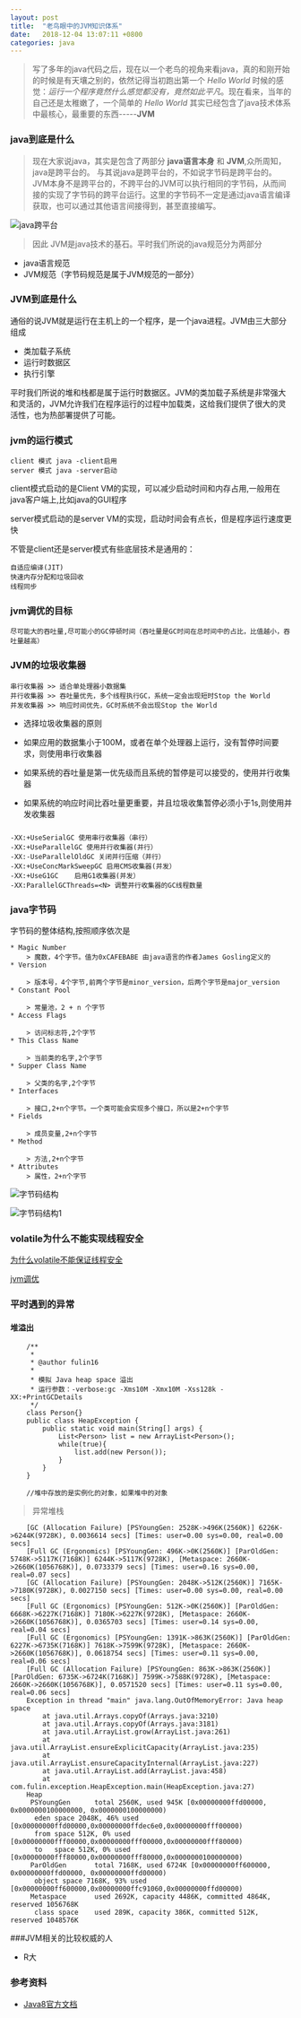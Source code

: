 ```yaml
---
layout: post
title:  "老鸟眼中的JVM知识体系"
date:	2018-12-04 13:07:11 +0800
categories: java
---
```


> 写了多年的java代码之后，现在以一个老鸟的视角来看java，真的和刚开始的时候是有天壤之别的，依然记得当初跑出第一个 *Hello World* 时候的感觉：*运行一个程序竟然什么感觉都没有，竟然如此平凡*。现在看来，当年的自己还是太稚嫩了，一个简单的 *Hello World* 其实已经包含了java技术体系中最核心，最重要的东西-----**JVM**

### java到底是什么

> 现在大家说java，其实是包含了两部分 **java语言本身** 和 **JVM**,众所周知，java是跨平台的。
> 与其说java是跨平台的，不如说字节码是跨平台的。JVM本身不是跨平台的，不跨平台的JVM可以执行相同的字节码，从而间接的实现了字节码的跨平台运行。这里的字节码不一定是通过java语言编译获取，也可以通过其他语言间接得到，甚至直接编写。

![java跨平台](/content/image/jvmkuapingtai.PNG)

> 因此 JVM是java技术的基石。平时我们所说的java规范分为两部分

 * java语言规范
 * JVM规范（字节码规范是属于JVM规范的一部分）

### JVM到底是什么

 通俗的说JVM就是运行在主机上的一个程序，是一个java进程。JVM由三大部分组成

 * 类加载子系统
 * 运行时数据区
 * 执行引擎


 平时我们所说的堆和栈都是属于运行时数据区。JVM的类加载子系统是非常强大和灵活的，JVM允许我们在程序运行的过程中加载类，这给我们提供了很大的灵活性，也为热部署提供了可能。

### jvm的运行模式

	client 模式 java -client启用
	server 模式 java -server启动

client模式启动的是Client VM的实现，可以减少启动时间和内存占用,一般用在java客户端上,比如java的GUI程序

server模式启动的是server VM的实现，启动时间会有点长，但是程序运行速度更快

不管是client还是server模式有些底层技术是通用的：

	自适应编译(JIT)
	快速内存分配和垃圾回收
	线程同步

### jvm调优的目标

	尽可能大的吞吐量,尽可能小的GC停顿时间（吞吐量是GC时间在总时间中的占比，比值越小，吞吐量越高）

### JVM的垃圾收集器

	串行收集器 >> 适合单处理器小数据集
	并行收集器 >> 吞吐量优先，多个线程执行GC，系统一定会出现短时Stop the World
	并发收集器 >> 响应时间优先，GC时系统不会出现Stop the World

* 选择垃圾收集器的原则

 * 如果应用的数据集小于100M，或者在单个处理器上运行，没有暂停时间要求，则使用串行收集器
 * 如果系统的吞吐量是第一优先级而且系统的暂停是可以接受的，使用并行收集器
 * 如果系统的响应时间比吞吐量更重要，并且垃圾收集暂停必须小于1s,则使用并发收集器

### 
	-XX:+UseSerialGC 使用串行收集器（串行）
	-XX:+UseParallelGC 使用并行收集器(并行）
	-XX:-UseParallelOldGC 关闭并行压缩（并行）
	-XX:+UseConcMarkSweepGC 启用CMS收集器(并发）
	-XX:+UseG1GC	启用G1收集器(并发）
	-XX:ParallelGCThreads=<N> 调整并行收集器的GC线程数量

### java字节码

  字节码的整体结构,按照顺序依次是
 	
 	* Magic Number 
	 	> 魔数，4个字节。值为0xCAFEBABE 由java语言的作者James Gosling定义的
	* Version
		
		> 版本号，4个字节,前两个字节是minor_version，后两个字节是major_version
	* Constant Pool
		
		> 常量池，2 + n 个字节
	* Access Flags
		
		> 访问标志符,2个字节
	* This Class Name
		
		> 当前类的名字,2个字节
	* Supper Class Name
		
		> 父类的名字,2个字节
	* Interfaces
		
		> 接口,2+n个字节。一个类可能会实现多个接口，所以是2+n个字节
	* Fields
		
		> 成员变量,2+n个字节
	* Method
		
		> 方法,2+n个字节
	* Attributes
		> 属性，2+n个字节
		

![字节码结构](/content/image/leijiegou.PNG)

![字节码结构1](/content/image/leijiegou1.PNG)

### volatile为什么不能实现线程安全

[为什么volatile不能保证线程安全](https://blog.csdn.net/qq_33330687/article/details/80990729)

[jvm调优](https://blog.csdn.net/wuzhilon88/article/details/49201891)

### 平时遇到的异常

#### 堆溢出

		/**
		 * 
		 * @author fulin16
		 * 
		 * 模拟 Java heap space 溢出
		 * 运行参数：-verbose:gc -Xms10M -Xmx10M -Xss128k -XX:+PrintGCDetails
		 */
		class Person{}
		public class HeapException {
			public static void main(String[] args) {
				List<Person> list = new ArrayList<Person>();
				while(true){
					list.add(new Person());
				}
			}
		}
	
		//堆中存放的是实例化的对象，如果堆中的对象

> 异常堆栈

		[GC (Allocation Failure) [PSYoungGen: 2528K->496K(2560K)] 6226K->6244K(9728K), 0.0036614 secs] [Times: user=0.00 sys=0.00, real=0.00 secs] 
		[Full GC (Ergonomics) [PSYoungGen: 496K->0K(2560K)] [ParOldGen: 5748K->5117K(7168K)] 6244K->5117K(9728K), [Metaspace: 2660K->2660K(1056768K)], 0.0733379 secs] [Times: user=0.16 sys=0.00, real=0.07 secs] 
		[GC (Allocation Failure) [PSYoungGen: 2048K->512K(2560K)] 7165K->7180K(9728K), 0.0027150 secs] [Times: user=0.00 sys=0.00, real=0.00 secs] 
		[Full GC (Ergonomics) [PSYoungGen: 512K->0K(2560K)] [ParOldGen: 6668K->6227K(7168K)] 7180K->6227K(9728K), [Metaspace: 2660K->2660K(1056768K)], 0.0365703 secs] [Times: user=0.14 sys=0.00, real=0.04 secs] 
		[Full GC (Ergonomics) [PSYoungGen: 1391K->863K(2560K)] [ParOldGen: 6227K->6735K(7168K)] 7618K->7599K(9728K), [Metaspace: 2660K->2660K(1056768K)], 0.0618754 secs] [Times: user=0.11 sys=0.00, real=0.06 secs] 
		[Full GC (Allocation Failure) [PSYoungGen: 863K->863K(2560K)] [ParOldGen: 6735K->6724K(7168K)] 7599K->7588K(9728K), [Metaspace: 2660K->2660K(1056768K)], 0.0571520 secs] [Times: user=0.11 sys=0.00, real=0.06 secs] 
		Exception in thread "main" java.lang.OutOfMemoryError: Java heap space
			at java.util.Arrays.copyOf(Arrays.java:3210)
			at java.util.Arrays.copyOf(Arrays.java:3181)
			at java.util.ArrayList.grow(ArrayList.java:261)
			at java.util.ArrayList.ensureExplicitCapacity(ArrayList.java:235)
			at java.util.ArrayList.ensureCapacityInternal(ArrayList.java:227)
			at java.util.ArrayList.add(ArrayList.java:458)
			at com.fulin.exception.HeapException.main(HeapException.java:27)
		Heap
		 PSYoungGen      total 2560K, used 945K [0x00000000ffd00000, 0x0000000100000000, 0x0000000100000000)
		  eden space 2048K, 46% used [0x00000000ffd00000,0x00000000ffdec6e0,0x00000000fff00000)
		  from space 512K, 0% used [0x00000000fff00000,0x00000000fff00000,0x00000000fff80000)
		  to   space 512K, 0% used [0x00000000fff80000,0x00000000fff80000,0x0000000100000000)
		 ParOldGen       total 7168K, used 6724K [0x00000000ff600000, 0x00000000ffd00000, 0x00000000ffd00000)
		  object space 7168K, 93% used [0x00000000ff600000,0x00000000ffc91060,0x00000000ffd00000)
		 Metaspace       used 2692K, capacity 4486K, committed 4864K, reserved 1056768K
		  class space    used 289K, capacity 386K, committed 512K, reserved 1048576K


###JVM相关的比较权威的人

* R大



### 参考资料

* [Java8官方文档](https://docs.oracle.com/javase/8/javase-books.htm)


